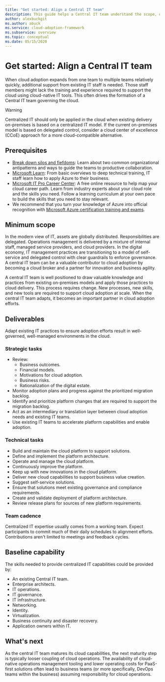```yaml
---
title: "Get started: Align a Central IT team"
description: This guide helps a Central IT team understand the scope, deliverables, and capabilities required for a successful cloud adoption journey.
author: alexbuckgit
ms.author: abuck
ms.service: cloud-adoption-framework
ms.subservice: overview
ms.topic: conceptual
ms.date: 05/15/2020
---
```


# Get started: Align a Central IT team

When cloud adoption expands from one team to multiple teams relatively quickly, additional support from existing IT staff is needed. Those staff members might lack the training and experience required to support the cloud using cloud-native IT tools. This often drives the formation of a Central IT team governing the cloud.

> [!WARNING]
> Centralized IT should only be applied in the cloud when existing delivery on-premises is based on a centralized IT model. If the current on-premises model is based on delegated control, consider a cloud center of excellence (CCoE) approach for a more cloud-compatible alternative.

## Prerequisites

- [Break down silos and fiefdoms](../../organize/fiefdoms-silos.md): Learn about two common organizational antipatterns and ways to guide the teams to productive collaboration.
- [Microsoft Learn](https://docs.microsoft.com/learn): From basic overviews to deep technical training, IT staff learn how to apply Azure to their business.
- [Microsoft IT Pro Career Center](https://www.microsoft.com/itpro): A free online resource to help map your cloud career path. Learn from industry experts about your cloud role and the skills you need. Follow a learning curriculum at your own pace to build the skills that you need to stay relevant.
- We recommend that you turn your knowledge of Azure into official recognition with [Microsoft Azure certification training and exams](https://www.microsoft.com/learning/certification-overview.aspx).

## Minimum scope

In the modern view of IT, assets are globally distributed. Responsibilities are delegated. Operations management is delivered by a mixture of internal staff, managed service providers, and cloud providers. In the digital economy, IT management practices are transitioning to a model of self-service and delegated control with clear guardrails to enforce governance. A central IT team can be a valuable contributor to cloud adoption by becoming a cloud broker and a partner for innovation and business agility.

A central IT team is well positioned to draw valuable knowledge and practices from existing on-premises models and apply those practices to cloud delivery. This process requires change. New processes, new skills, and new tools are required to support cloud adoption at scale. When the central IT team adapts, it becomes an important partner in cloud adoption efforts.

## Deliverables

Adapt existing IT practices to ensure adoption efforts result in well-governed, well-managed environments in the cloud.

### Strategic tasks

- Review:
  - Business outcomes.
  - Financial models.
  - Motivations for cloud adoption.
  - Business risks.
  - Rationalization of the digital estate.
- Monitor adoption plans and progress against the prioritized migration backlog.
- Identify and prioritize platform changes that are required to support the migration backlog.
- Act as an intermediary or translation layer between cloud adoption needs and existing IT teams.
- Use existing IT teams to accelerate platform capabilities and enable adoption.

### Technical tasks

- Build and maintain the cloud platform to support solutions.
- Define and implement the platform architecture.
- Operate and manage the cloud platform.
- Continuously improve the platform.
- Keep up with new innovations in the cloud platform.
- Deliver new cloud capabilities to support business value creation.
- Suggest self-service solutions.
- Ensure that solutions meet existing governance and compliance requirements.
- Create and validate deployment of platform architecture.
- Review release plans for sources of new platform requirements.

### Team cadence

Centralized IT expertise usually comes from a working team. Expect participants to commit much of their daily schedules to alignment efforts. Contributions aren't limited to meetings and feedback cycles.

## Baseline capability

The skills needed to provide centralized IT capabilities could be provided by:

- An existing Central IT team.
- Enterprise architects.
- IT operations.
- IT governance.
- IT infrastructure.
- Networking.
- Identity.
- Virtualization.
- Business continuity and disaster recovery.
- Application owners within IT.

## What's next

As the central IT team matures its cloud capabilities, the next maturity step is typically looser coupling of cloud operations. The availability of cloud-native operations management tooling and lower operating costs for PaaS-first solutions often lead to business teams (or more specifically, DevOps teams within the business) assuming responsibility for cloud operations.
